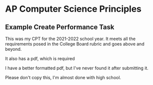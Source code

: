 # AP Computer Science Principles

## Example Create Performance Task

This was my CPT for the 2021-2022 school year. It meets all the requirements
posed in the College Board rubric and goes above and beyond.

It also has a pdf, which is required

I have a better formatted pdf, but I've never found it after submitting it.

Please don't copy this, I'm almost done with high school.
